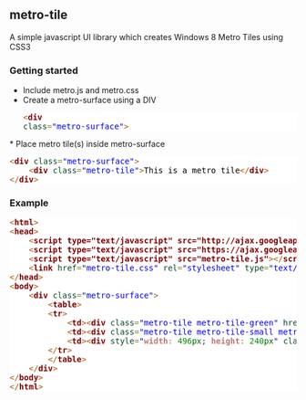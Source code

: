 ## metro-tile

A simple javascript UI library which creates Windows 8 Metro Tiles using CSS3


### Getting started

 * Include metro.js and metro.css
 * Create a metro-surface using a DIV <pre style='color:#000000;background:#ffffff;'><span style='color:#a65700; '>&lt;</span><span style='color:#800000; font-weight:bold; '>div</span><span style='color:#274796; '> </span><span style='color:#074726; '>class</span><span style='color:#808030; '>=</span><span style='color:#0000e6; '>"metro-surface"</span><span style='color:#a65700; '>></span>
</pre>
 * Place metro tile(s) inside metro-surface <pre style='color:#000000;background:#ffffff;'><span style='color:#a65700; '>&lt;</span><span style='color:#800000; font-weight:bold; '>div</span><span style='color:#274796; '> </span><span style='color:#074726; '>class</span><span style='color:#808030; '>=</span><span style='color:#0000e6; '>"metro-surface"</span><span style='color:#a65700; '>></span>
    <span style='color:#a65700; '>&lt;</span><span style='color:#800000; font-weight:bold; '>div</span><span style='color:#274796; '> </span><span style='color:#074726; '>class</span><span style='color:#808030; '>=</span><span style='color:#0000e6; '>"metro-tile"</span><span style='color:#a65700; '>></span>This is a metro tile<span style='color:#a65700; '>&lt;/</span><span style='color:#800000; font-weight:bold; '>div</span><span style='color:#a65700; '>></span>
<span style='color:#a65700; '>&lt;/</span><span style='color:#800000; font-weight:bold; '>div</span><span style='color:#a65700; '>></span>
</pre>

 
### Example

<pre style='color:#000000;background:#ffffff;'><span style='color:#a65700; '>&lt;</span><span style='color:#800000; font-weight:bold; '>html</span><span style='color:#a65700; '>></span>
<span style='color:#a65700; '>&lt;</span><span style='color:#800000; font-weight:bold; '>head</span><span style='color:#a65700; '>></span>
    <span style='color:#a65700; '>&lt;</span><span style='color:#800000; font-weight:bold; '>script type="text/javascript" src="http://ajax.googleapis.com/ajax/libs/jquery/1.7.1/jquery.min.js"</span><span style='color:#a65700; '>></span><span style='color:#a65700; '>&lt;/</span><span style='color:#800000; font-weight:bold; '>script</span><span style='color:#a65700; '>></span>
    <span style='color:#a65700; '>&lt;</span><span style='color:#800000; font-weight:bold; '>script type="text/javascript" src="https://ajax.googleapis.com/ajax/libs/jqueryui/1.8.18/jquery-ui.min.js"</span><span style='color:#a65700; '>></span><span style='color:#a65700; '>&lt;/</span><span style='color:#800000; font-weight:bold; '>script</span><span style='color:#a65700; '>></span>
    <span style='color:#a65700; '>&lt;</span><span style='color:#800000; font-weight:bold; '>script type="text/javascript" src="metro-tile.js"</span><span style='color:#a65700; '>></span><span style='color:#a65700; '>&lt;/</span><span style='color:#800000; font-weight:bold; '>script</span><span style='color:#a65700; '>></span>
    <span style='color:#a65700; '>&lt;</span><span style='color:#800000; font-weight:bold; '>link</span><span style='color:#274796; '> </span><span style='color:#074726; '>href</span><span style='color:#808030; '>=</span><span style='color:#0000e6; '>"metro-tile.css"</span><span style='color:#274796; '> </span><span style='color:#074726; '>rel</span><span style='color:#808030; '>=</span><span style='color:#0000e6; '>"stylesheet"</span><span style='color:#274796; '> </span><span style='color:#074726; '>type</span><span style='color:#808030; '>=</span><span style='color:#0000e6; '>"text/css"</span><span style='color:#a65700; '>></span>    
<span style='color:#a65700; '>&lt;/</span><span style='color:#800000; font-weight:bold; '>head</span><span style='color:#a65700; '>></span>
<span style='color:#a65700; '>&lt;</span><span style='color:#800000; font-weight:bold; '>body</span><span style='color:#a65700; '>></span>
    <span style='color:#a65700; '>&lt;</span><span style='color:#800000; font-weight:bold; '>div</span><span style='color:#274796; '> </span><span style='color:#074726; '>class</span><span style='color:#808030; '>=</span><span style='color:#0000e6; '>"metro-surface"</span><span style='color:#a65700; '>></span>
        <span style='color:#a65700; '>&lt;</span><span style='color:#800000; font-weight:bold; '>table</span><span style='color:#a65700; '>></span>
        <span style='color:#a65700; '>&lt;</span><span style='color:#800000; font-weight:bold; '>tr</span><span style='color:#a65700; '>></span>
            <span style='color:#a65700; '>&lt;</span><span style='color:#800000; font-weight:bold; '>td</span><span style='color:#a65700; '>></span><span style='color:#a65700; '>&lt;</span><span style='color:#800000; font-weight:bold; '>div</span><span style='color:#274796; '> </span><span style='color:#074726; '>class</span><span style='color:#808030; '>=</span><span style='color:#0000e6; '>"metro-tile metro-tile-green"</span><span style='color:#274796; '> </span><span style='color:#074726; '>href</span><span style='color:#808030; '>=</span><span style='color:#0000e6; '>"./test.html"</span><span style='color:#a65700; '>></span>This is a test<span style='color:#a65700; '>&lt;/</span><span style='color:#800000; font-weight:bold; '>div</span><span style='color:#a65700; '>></span><span style='color:#a65700; '>&lt;/</span><span style='color:#800000; font-weight:bold; '>td</span><span style='color:#a65700; '>></span>
            <span style='color:#a65700; '>&lt;</span><span style='color:#800000; font-weight:bold; '>td</span><span style='color:#a65700; '>></span><span style='color:#a65700; '>&lt;</span><span style='color:#800000; font-weight:bold; '>div</span><span style='color:#274796; '> </span><span style='color:#074726; '>class</span><span style='color:#808030; '>=</span><span style='color:#0000e6; '>"metro-tile metro-tile-small metro-tile-orange"</span><span style='color:#a65700; '>></span>This is a test<span style='color:#a65700; '>&lt;/</span><span style='color:#800000; font-weight:bold; '>div</span><span style='color:#a65700; '>></span><span style='color:#a65700; '>&lt;/</span><span style='color:#800000; font-weight:bold; '>td</span><span style='color:#a65700; '>></span>
            <span style='color:#a65700; '>&lt;</span><span style='color:#800000; font-weight:bold; '>td</span><span style='color:#a65700; '>></span><span style='color:#a65700; '>&lt;</span><span style='color:#800000; font-weight:bold; '>div</span><span style='color:#274796; '> </span><span style='color:#074726; '>style</span><span style='color:#808030; '>=</span><span style='color:#0000e6; '>"</span><span style='color:#bb7977; font-weight:bold; '>width</span><span style='color:#808030; '>:</span><span style='color:#274796; '> </span><span style='color:#008c00; '>496</span><span style='color:#006600; '>px</span><span style='color:#800080; '>;</span><span style='color:#274796; '> </span><span style='color:#bb7977; font-weight:bold; '>height</span><span style='color:#808030; '>:</span><span style='color:#274796; '> </span><span style='color:#008c00; '>240</span><span style='color:#006600; '>px</span><span style='color:#0000e6; '>"</span><span style='color:#274796; '> </span><span style='color:#074726; '>class</span><span style='color:#808030; '>=</span><span style='color:#0000e6; '>"metro-tile metro-tile-orange"</span><span style='color:#a65700; '>></span>This is a test<span style='color:#a65700; '>&lt;/</span><span style='color:#800000; font-weight:bold; '>div</span><span style='color:#a65700; '>></span><span style='color:#a65700; '>&lt;/</span><span style='color:#800000; font-weight:bold; '>td</span><span style='color:#a65700; '>></span>
        <span style='color:#a65700; '>&lt;/</span><span style='color:#800000; font-weight:bold; '>tr</span><span style='color:#a65700; '>></span>
        <span style='color:#a65700; '>&lt;/</span><span style='color:#800000; font-weight:bold; '>table</span><span style='color:#a65700; '>></span>
    <span style='color:#a65700; '>&lt;/</span><span style='color:#800000; font-weight:bold; '>div</span><span style='color:#a65700; '>></span>
<span style='color:#a65700; '>&lt;/</span><span style='color:#800000; font-weight:bold; '>body</span><span style='color:#a65700; '>></span>
<span style='color:#a65700; '>&lt;/</span><span style='color:#800000; font-weight:bold; '>html</span><span style='color:#a65700; '>></span>
</pre>
 
 
 
 